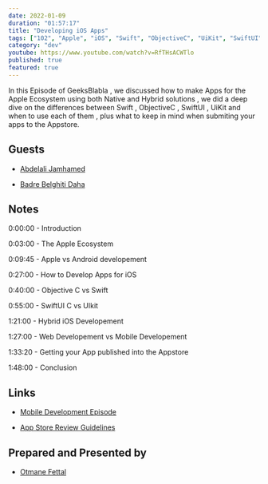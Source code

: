 ```yaml
---
date: 2022-01-09
duration: "01:57:17"
title: "Developing iOS Apps"
tags: ["102", "Apple", "iOS", "Swift", "ObjectiveC", "UiKit", "SwiftUI"]
category: "dev"
youtube: https://www.youtube.com/watch?v=RfTHsACWTlo
published: true
featured: true
---
```


In this Episode of GeeksBlabla , we discussed how to make Apps for the Apple Ecosystem using both Native and Hybrid solutions , we did a deep dive on the differences between Swift , ObjectiveC , SwiftUI , UiKit and when to use each of them , plus what to keep in mind when submiting your apps to the Appstore.

## Guests

- [Abdelali Jamhamed](https://www.linkedin.com/in/abdalaliii)

- [Badre Belghiti Daha](https://www.linkedin.com/in/bbd-29674219)

## Notes

0:00:00 - Introduction

0:03:00 - The Apple Ecosystem

0:09:45 - Apple vs Android developement

0:27:00 - How to Develop Apps for iOS

0:40:00 - Objective C vs Swift

0:55:00 - SwiftUI C vs UIkit

1:21:00 - Hybrid iOS Developement

1:27:00 - Web Developement vs Mobile Developement

1:33:20 - Getting your App published into the Appstore

1:48:00 - Conclusion

## Links

- [Mobile Development Episode](https://geeksblabla.community/blablas/mobile-development)

- [App Store Review Guidelines](https://developer.apple.com/app-store/review/guidelines/)

## Prepared and Presented by

- [Otmane Fettal](https://twitter.com/ofettal)
